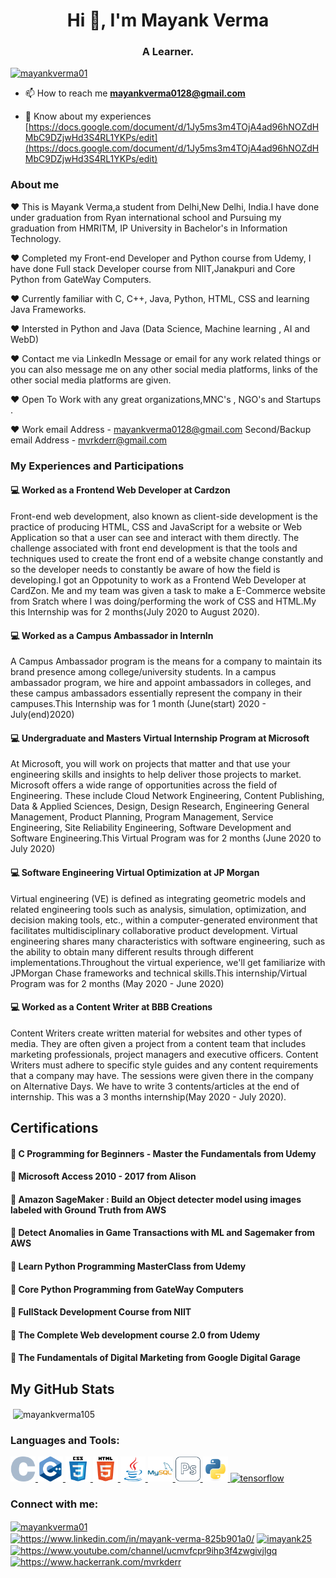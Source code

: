 
<h1 align="center">Hi 👋, I'm Mayank Verma</h1>
<h3 align="center">A Learner.</h3>

<p align="left"> <a href="https://twitter.com/mayankverma01" target="blank"><img src="https://img.shields.io/twitter/follow/mayankverma01?logo=twitter&style=for-the-badge" alt="mayankverma01" /></a> </p>



- 📫 How to reach me **mayankverma0128@gmail.com**

- 📄 Know about my experiences [https://docs.google.com/document/d/1Jy5ms3m4TOjA4ad96hNOZdHMbC9DZjwHd3S4RL1YKPs/edit](https://docs.google.com/document/d/1Jy5ms3m4TOjA4ad96hNOZdHMbC9DZjwHd3S4RL1YKPs/edit)

<h3 align="left">About me</h3>

❤ This is Mayank Verma,a student from Delhi,New Delhi, India.I have done under graduation from Ryan international school and Pursuing my graduation from HMRITM, IP University in Bachelor's in Information Technology.

❤ Completed my Front-end Developer and Python course from Udemy, I have done Full stack Developer course from NIIT,Janakpuri and Core Python from GateWay Computers.

❤ Currently familiar with C, C++, Java, Python, HTML, CSS and learning Java Frameworks.

❤ Intersted in Python and Java (Data Science, Machine learning , AI and WebD)

❤ Contact me via LinkedIn Message or email for any work related things or you can also message me on any other social media platforms, links of the other social media platforms are given.

❤ Open To Work with any great organizations,MNC's , NGO's and Startups .

❤ Work email Address - mayankverma0128@gmail.com
Second/Backup email Address - mvrkderr@gmail.com


<h3 align ="left"> My Experiences and Participations</h3>

 <h4 align = "left"> 💻 Worked as a Frontend Web Developer at Cardzon </h4>
 
Front-end web development, also known as client-side development is the practice of producing HTML, CSS and JavaScript for a website or Web Application so that a user can see and interact with them directly. The challenge associated with front end development is that the tools and techniques used to create the front end of a website change constantly and so the developer needs to constantly be aware of how the field is developing.I got an Oppotunity to work as a Frontend Web Developer at CardZon. Me and my team was given a task to make a E-Commerce website from Sratch where I was doing/performing the work of CSS and HTML.My this Internship was for 2 months(July 2020 to August 2020).
 
 <h4 align = "left"> 💻 Worked as a Campus Ambassador in InternIn </h4>
 
A Campus Ambassador program is the means for a company to maintain its brand presence among college/university students. In a campus ambassador program, we hire and appoint ambassadors in colleges, and these campus ambassadors essentially represent the company in their campuses.This Internship was for 1 month (June(start) 2020 - July(end)2020)

<h4 align = "left"> 💻 Undergraduate and Masters Virtual Internship Program at Microsoft </h4>

At Microsoft, you will work on projects that matter and that use your engineering skills and insights to help deliver those projects to market. Microsoft offers a wide range of opportunities across the field of Engineering. These include Cloud Network Engineering, Content Publishing, Data & Applied Sciences, Design, Design Research, Engineering General Management, Product Planning, Program Management, Service Engineering, Site Reliability Engineering, Software Development and Software Engineering.This Virtual Program was for 2 months (June 2020 to July 2020)

<h4 align = "left"> 💻 Software Engineering Virtual Optimization at JP Morgan </h4>

Virtual engineering (VE) is defined as integrating geometric models and related engineering tools such as analysis, simulation, optimization, and decision making tools, etc., within a computer-generated environment that facilitates multidisciplinary collaborative product development. Virtual engineering shares many characteristics with software engineering, such as the ability to obtain many different results through different implementations.Throughout the virtual experience, we'll get familiarize with JPMorgan Chase frameworks and technical skills.This internship/Virtual Program was for 2 months (May 2020 - June 2020) 

<h4 align = "left"> 💻 Worked as a Content Writer at BBB Creations </h4>

Content Writers create written material for websites and other types of media. They are often given a project from a content team that includes marketing professionals, project managers and executive officers. Content Writers must adhere to specific style guides and any content requirements that a company may have. The sessions were given there in the company on Alternative Days. We have to write 3 contents/articles at the end of internship. This was a 3 months internship(May 2020 - July 2020).

<h2 align ="left ">Certifications </h2>

 <h4 align ="left"> 📃 C Programming for Beginners - Master the Fundamentals from Udemy </h4>
 
 <h4 align ="left"> 📃 Microsoft Access 2010 - 2017 from Alison </h4>
 
 <h4 align ="left"> 📃 Amazon SageMaker : Build an Object detecter model using images labeled with Ground Truth from AWS </h4>
 
 <h4 align ="left"> 📃 Detect Anomalies in Game Transactions with ML and Sagemaker from AWS </h4>
 
 <h4 align ="left"> 📃 Learn Python Programming MasterClass from Udemy </h4>
 
 <h4 align ="left"> 📃 Core Python Programming  from GateWay Computers </h4>
 
 <h4 align ="left"> 📃 FullStack Development Course from NIIT </h4>
 
 <h4 align ="left"> 📃 The Complete Web development course 2.0 from Udemy </h4>
 
 <h4 align ="left"> 📃 The Fundamentals of Digital Marketing from Google Digital Garage </h4>
 
 
 

<h2 align="left"> My GitHub Stats </h2>
<p>&nbsp;<img align="center" src="https://github-readme-stats.vercel.app/api?username=mayankverma105&show_icons=true&locale=en" alt="mayankverma105" /></p>


<h3 align="left">Languages and Tools:</h3>
<p align="left"> <a href="https://www.cprogramming.com/" target="_blank"> <img src="https://raw.githubusercontent.com/devicons/devicon/master/icons/c/c-original.svg" alt="c" width="40" height="40"/> </a> <a href="https://www.w3schools.com/cpp/" target="_blank"> <img src="https://raw.githubusercontent.com/devicons/devicon/master/icons/cplusplus/cplusplus-original.svg" alt="cplusplus" width="40" height="40"/> </a> <a href="https://www.w3schools.com/css/" target="_blank"> <img src="https://raw.githubusercontent.com/devicons/devicon/master/icons/css3/css3-original-wordmark.svg" alt="css3" width="40" height="40"/> </a> <a href="https://www.w3.org/html/" target="_blank"> <img src="https://raw.githubusercontent.com/devicons/devicon/master/icons/html5/html5-original-wordmark.svg" alt="html5" width="40" height="40"/> </a> <a href="https://www.java.com" target="_blank"> <img src="https://raw.githubusercontent.com/devicons/devicon/master/icons/java/java-original.svg" alt="java" width="40" height="40"/> </a> <a href="https://www.mysql.com/" target="_blank"> <img src="https://raw.githubusercontent.com/devicons/devicon/master/icons/mysql/mysql-original-wordmark.svg" alt="mysql" width="40" height="40"/> </a> <a href="https://www.photoshop.com/en" target="_blank"> <img src="https://raw.githubusercontent.com/devicons/devicon/master/icons/photoshop/photoshop-line.svg" alt="photoshop" width="40" height="40"/> </a> <a href="https://www.python.org" target="_blank"> <img src="https://raw.githubusercontent.com/devicons/devicon/master/icons/python/python-original.svg" alt="python" width="40" height="40"/> </a> <a href="https://www.tensorflow.org" target="_blank"> <img src="https://www.vectorlogo.zone/logos/tensorflow/tensorflow-icon.svg" alt="tensorflow" width="40" height="40"/> </a> </p>

<h3 align="left">Connect with me:</h3>
<p align="left">
<a href="https://twitter.com/mayankverma01" target="blank"><img align="center" src="https://cdn.jsdelivr.net/npm/simple-icons@3.0.1/icons/twitter.svg" alt="mayankverma01" height="30" width="40" /></a>
<a href="https://linkedin.com/in/https://www.linkedin.com/in/mayank-verma-825b901a0/" target="blank"><img align="center" src="https://cdn.jsdelivr.net/npm/simple-icons@3.0.1/icons/linkedin.svg" alt="https://www.linkedin.com/in/mayank-verma-825b901a0/" height="30" width="40" /></a>
<a href="https://instagram.com/imayank25" target="blank"><img align="center" src="https://cdn.jsdelivr.net/npm/simple-icons@3.0.1/icons/instagram.svg" alt="imayank25" height="30" width="40" /></a>
<a href="https://www.youtube.com/c/https://www.youtube.com/channel/ucmvfcpr9ihp3f4zwgivjlgq" target="blank"><img align="center" src="https://cdn.jsdelivr.net/npm/simple-icons@3.0.1/icons/youtube.svg" alt="https://www.youtube.com/channel/ucmvfcpr9ihp3f4zwgivjlgq" height="30" width="40" /></a>
<a href="https://www.hackerrank.com/https://www.hackerrank.com/mvrkderr" target="blank"><img align="center" src="https://cdn.jsdelivr.net/npm/simple-icons@3.0.1/icons/hackerrank.svg" alt="https://www.hackerrank.com/mvrkderr" height="30" width="40" /></a>
</p>

